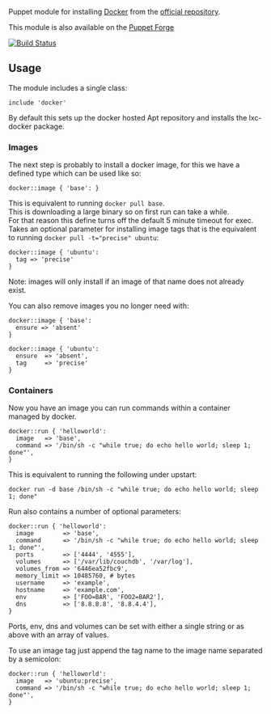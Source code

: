 Puppet module for installing
[Docker](https://github.com/dotcloud/docker) from the [official repository](http://docs.docker.io/en/latest/installation/ubuntulinux/).

This module is also available on the [Puppet
Forge](https://forge.puppetlabs.com/garethr/docker)

[![Build
Status](https://secure.travis-ci.org/garethr/garethr-docker.png)](http://travis-ci.org/garethr/garethr-docker)

## Usage

The module includes a single class:

    include 'docker'

By default this sets up the docker hosted Apt repository and installs the lxc-docker package.

### Images

The next step is probably to install a docker image, for this we have a defined type which can be used like so:

    docker::image { 'base': }

This is equivalent to running `docker pull base`.  
This is downloading a large binary so on first run can take a while.  
For that reason this define turns off the default 5 minute timeout for exec.  
Takes an optional parameter for installing image tags that is the equivalent to running `docker pull -t="precise" ubuntu`:  

    docker::image { 'ubuntu':
      tag => 'precise'
    }

Note: images will only install if an image of that name does not already exist.  

You can also remove images you no longer need with:  

    docker::image { 'base':
      ensure => 'absent'
    }

    docker::image { 'ubuntu':
      ensure  => 'absent',
      tag     => 'precise'
    }

### Containers

Now you have an image you can run commands within a container managed by docker.

    docker::run { 'helloworld':
      image   => 'base',
      command => '/bin/sh -c "while true; do echo hello world; sleep 1; done"',
    }

This is equivalent to running the following under upstart:

    docker run -d base /bin/sh -c "while true; do echo hello world; sleep 1; done"

Run also contains a number of optional parameters:

    docker::run { 'helloworld':
      image        => 'base',
      command      => '/bin/sh -c "while true; do echo hello world; sleep 1; done"',
      ports        => ['4444', '4555'],
      volumes      => ['/var/lib/couchdb', '/var/log'],
      volumes_from => '6446ea52fbc9',
      memory_limit => 10485760, # bytes 
      username     => 'example',
      hostname     => 'example.com',
      env          => ['FOO=BAR', 'FOO2=BAR2'],
      dns          => ['8.8.8.8', '8.8.4.4'],
    }


Ports, env, dns and volumes can be set with either a single string or as above with an array of values.

To use an image tag just append the tag name to the image name separated by a semicolon:

    docker::run { 'helloworld':
      image   => 'ubuntu:precise',
      command => '/bin/sh -c "while true; do echo hello world; sleep 1; done"',
    }


